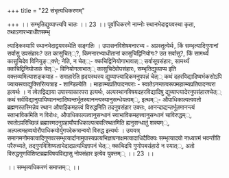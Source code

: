 +++
title = "22 संभृत्यधिकरणम्"

+++
।। सम्भृतिद्युव्याप्त्यपि चातः ।। 23 ।। पूर्वाधिकरणे नाम्नोः स्थानभेदाद्वयवस्था कृता, तथाऽनारभ्याधीतसम्भृ

त्यादिकस्यापि स्थानभेदाद्वयवस्थेति सङ्गतिः । उपासनविशेषमनारभ्य - अप्रस्तुत्येर्थः, किं सम्भृत्यादिगुणानां सर्वासु उपसंहारः? उत कासुचित््?, किमनारभ्याधीतानां कासुचिद्विनियोगः? उत सर्वासु?, किं सामर्थ्यं कासुचिदेव विनियुङ््क्त्ते; नेति, न चेत््- क्कचिद्विनियोगाभावात्् सर्वासूपसंहारः, सामर्थ्यं क्कचिद्विनियोजकं चेत््- विनियोगलाभात्् कासुचिदेवोपसंहारः, सम्भृतिद्युव्याप्य इति वक्त्तव्यमित्याशङ्कयाह - समाहारेति हृदयस्थस्य द्युव्याप्त्यादिकमनुपपन्नं चेत्् कथं दहरविद्यादिष्वर्भकसोऽपि ज्यायस्त्वाद्युक्त्तिरित्यत्राह - शाण्डिल्येति । माहात्म्यप्रतिपादनपराः - स्वातेऽनन्तत्वरूपमहात्म्यप्रतिपादनपरा इत्यर्थः । न त्वेतद्विद्याया उपास्याकारपरा इत्यर्थः, अल्पस्थानविषयदहरविद्यादिषु द्युव्याप्त्यादेरनुपसंहारश्चेत्् कथं सर्वविद्यानुयायिष्वानन्दादिष्वन्तर्भूतस्यानन्त्यस्यानुसन्धेयत्वम््, इत्थम््- औपाधिकाल्पत्ववतो ब्रह्मणस्तस्मिन्नेव स्थान औपाइिकमहत्त्वं विरुद्धमिति तदनुपसंहार उक्त्तः, आनन्दाद्यन्तर्भूतमानन्त्यं स्ताभाविकमिति न विरोधः, औपाधिकाल्पत्वानुसन्धानं स्वाभाविकमहत्त्वानुसन्धानं चाविरुद्धम््, स्वतोऽपरिच्छिन्नं ब्रह्मास्मदनुग्रहायौपाधिकाल्पत्ववत्स्थितमिति ह्यनुसन्धातुं शक्यम््, अल्पत्वमहव्वयोरौपाधिकयोर्युगपदेकत्रान्वयो विरुद्ध इत्यर्थः । उययत्र् समानमनोमयत्वादिगुणवत्सम्भृत्यार्दानामुपास्यप्रत्यभिज्ञापनाक्षमत्वादाधिदैविक्यः सम्भृत्यादयो नाध्यात्मं भवन्तीति परैरुच्यते, तद्गुणविशिष्यताभेदादप्रत्यभिज्ञापनं चेत्् क्कचिदपि गुणोपबसंहारो न स्यात््, अतो विरुद्धगुणविशिष्टब्रह्मविषयविद्यासु नोपसंहार इत्येव युक्त्तम्् ।। 23 ।।

।। सम्भृत्यधिकरणं समाप्तम्् ।।


